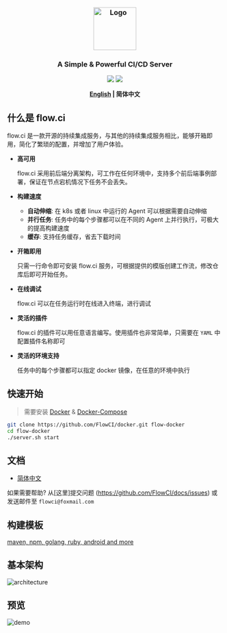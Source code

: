 <h3 align="center">
  <a href="https://flowci.github.io">
    <img src="https://github.com/FlowCI/docs/raw/master/src/logo.png" alt="Logo" width="100">
  </a>
</h3>

<h3 align="center">A Simple & Powerful CI/CD Server</h3>

<p align="center">
    <a href="https://github.com/FlowCI/docs/blob/master/LICENSE"><img src="https://img.shields.io/github/license/flowci/flow-core-x"></a>
    <a href="https://github.com/FlowCI/flow-core-x/releases/"><img src="https://img.shields.io/github/v/release/flowci/flow-core-x"></a>
</p>

<div align="center">

**[English](./README.md) | 简体中文**

</div>

## 什么是 flow.ci

flow.ci 是一款开源的持续集成服务，与其他的持续集成服务相比，能够开箱即用，简化了繁琐的配置，并增加了用户体验。

- __高可用__

    flow.ci 采用前后端分离架构，可工作在任何环境中，支持多个前后端事例部署，保证在节点宕机情况下任务不会丢失。

- __构建速度__

    - __自动伸缩__: 在 k8s 或者 linux 中运行的 Agent 可以根据需要自动伸缩
    - __并行任务__: 任务中的每个步骤都可以在不同的 Agent 上并行执行，可极大的提高构建速度
    - __缓存__: 支持任务缓存，省去下载时间

- __开箱即用__

    只需一行命令即可安装 flow.ci 服务，可根据提供的模版创建工作流，修改仓库后即可开始任务。

- __在线调试__
    
    flow.ci 可以在任务运行时在线进入终端，进行调试

- __灵活的插件__

    flow.ci 的插件可以用任意语言编写。使用插件也非常简单，只需要在 `YAML` 中配置插件名称即可

- __灵活的环境支持__ 
  
    任务中的每个步骤都可以指定 docker 镜像，在任意的环境中执行

## 快速开始

> 需要安装 [Docker](https://docs.docker.com/install/) & [Docker-Compose](https://docs.docker.com/compose/install/)

```bash
git clone https://github.com/FlowCI/docker.git flow-docker
cd flow-docker
./server.sh start
```

## 文档

+ [简体中文](https://github.com/FlowCI/docs/tree/master/cn/index.md)

如果需要帮助? 从[这里]提交问题 (https://github.com/FlowCI/docs/issues) 或发送邮件至 `flowci@foxmail.com`


## 构建模板

[maven, npm, golang, ruby, android and more](https://github.com/FlowCI/templates)


## 基本架构

![architecture](https://github.com/FlowCI/docs/raw/master/src/architecture.png)

## 预览

![demo](https://github.com/FlowCI/docs/raw/master/src/demo.gif)
